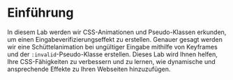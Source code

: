 # Einführung

In diesem Lab werden wir CSS-Animationen und Pseudo-Klassen erkunden, um einen Eingabeverifizierungseffekt zu erstellen. Genauer gesagt werden wir eine Schüttelanimation bei ungültiger Eingabe mithilfe von Keyframes und der `:invalid`-Pseudo-Klasse erstellen. Dieses Lab wird Ihnen helfen, Ihre CSS-Fähigkeiten zu verbessern und zu lernen, wie dynamische und ansprechende Effekte zu Ihren Webseiten hinzuzufügen.
